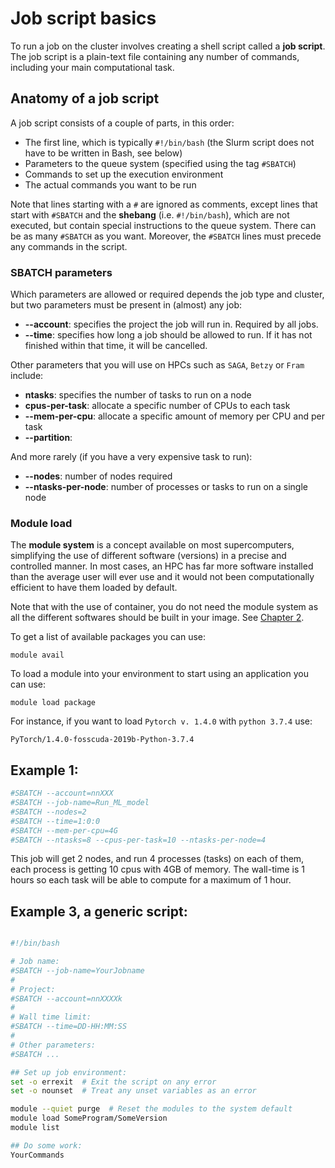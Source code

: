 # Job script basics

To run a job on the cluster involves creating a shell script called a **job script**. The job script is a plain-text file containing any number of commands, including your main computational task.

## Anatomy of a job script

A job script consists of a couple of parts, in this order:

- The first line, which is typically `#!/bin/bash` (the Slurm script does not have to be written in Bash, see below)
- Parameters to the queue system (specified using the tag `#SBATCH`)
- Commands to set up the execution environment
- The actual commands you want to be run

Note that lines starting with a `#` are ignored as comments, except lines that start with `#SBATCH` and the **shebang** (i.e. `#!/bin/bash`), which are not executed, but contain special instructions to the queue system. There can be as many `#SBATCH` as you want. Moreover, the `#SBATCH` lines must precede any commands in the script.

### SBATCH parameters

Which parameters are allowed or required depends the job type and cluster, but two parameters must be present in (almost) any job:

- **--account**: specifies the project the job will run in. Required by all jobs.
- **--time**: specifies how long a job should be allowed to run. If it has not finished within that time, it will be cancelled.

Other parameters that you will use on HPCs such as `SAGA`, `Betzy` or `Fram` include:

- **ntasks**: specifies the number of tasks to run on a node
- **cpus-per-task**: allocate a specific number of CPUs to each task
- **--mem-per-cpu**: allocate a specific amount of memory per CPU and per task
- **--partition**: 

And more rarely (if you have a very expensive task to run):

- **--nodes**: number of nodes required
- **--ntasks-per-node**: number of processes or tasks to run on a single node

### Module load

The **module system** is a concept available on most supercomputers, simplifying the use of different software (versions) in a precise and controlled manner. In most cases, an HPC has far more software installed than the average user will ever use and it would not been computationally efficient to have them loaded by default.

Note that with the use of container, you do not need the module system as all the different softwares should be built in your image. See [Chapter 2](./chapter_2/0_introduction_containers.md).

To get a list of available packages you can use:

```
module avail
```

To load a module into your environment to start using an application you can use:

```
module load package
```

For instance, if you want to load `Pytorch v. 1.4.0` with `python 3.7.4` use:

```
PyTorch/1.4.0-fosscuda-2019b-Python-3.7.4
```

## Example 1:

```bash
#SBATCH --account=nnXXX
#SBATCH --job-name=Run_ML_model
#SBATCH --nodes=2
#SBATCH --time=1:0:0
#SBATCH --mem-per-cpu=4G
#SBATCH --ntasks=8 --cpus-per-task=10 --ntasks-per-node=4
```

This job will get 2 nodes, and run 4 processes (tasks) on each of them, each process is getting 10 cpus with 4GB of memory. The wall-time is 1 hours so each task will be able to compute for a maximum of 1 hour.


## Example 3, a generic script:

```bash

#!/bin/bash

# Job name:
#SBATCH --job-name=YourJobname
#
# Project:
#SBATCH --account=nnXXXXk
#
# Wall time limit:
#SBATCH --time=DD-HH:MM:SS
#
# Other parameters:
#SBATCH ...

## Set up job environment:
set -o errexit  # Exit the script on any error
set -o nounset  # Treat any unset variables as an error

module --quiet purge  # Reset the modules to the system default
module load SomeProgram/SomeVersion
module list

## Do some work:
YourCommands



```